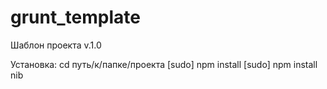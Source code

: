 grunt_template
==============

Шаблон проекта v.1.0

Установка:
cd путь/к/папке/проекта
[sudo] npm install
[sudo] npm install nib